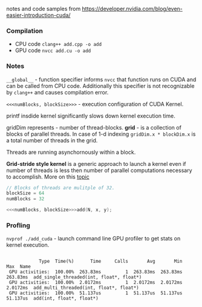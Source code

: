 notes and code samples from https://developer.nvidia.com/blog/even-easier-introduction-cuda/



### Compilation

   - CPU code `clang++ add.cpp -o add`
   - GPU code `nvcc add.cu -o add`



### Notes

`__global__` - function specifier informs `nvcc` that function runs on CUDA and can be called from CPU code. Additionally this specifier is not recognizable by `clang++` and causes compilation error. 

`<<<numBlocks, blockSize>>>` - execution configuration of CUDA Kernel.

printf insdide kernel significantly slows down kernel execution time.

gridDim represents - number of thread-blocks. **grid** - is a collection of blocks of parallel threads. In case of 1-d indexing `gridDim.x * blockDim.x` is a total number of threads in the grid.

Threads are running asynchornously within a block.

**Grid-stride style kernel** is a generic approach to launch a kernel even if number of threads is less then number of parallel computations necessary to accomplish. More on this [topic](https://developer.nvidia.com/blog/cuda-pro-tip-write-flexible-kernels-grid-stride-loops/)

```c++
// Blocks of threads are mulitple of 32.
blockSize = 64
numBlocks = 32

<<<numBlocks, blockSize>>>add(N, x, y);
```



### Profling

`nvprof ./add_cuda` - launch command line GPU profiler to get stats on kernel execution.

```

            Type  Time(%)      Time     Calls       Avg       Min       Max  Name
 GPU activities:  100.00%  263.83ms         1  263.83ms  263.83ms  263.83ms  add_single_threaded(int, float*, float*)
 GPU activities:  100.00%  2.0172ms         1  2.0172ms  2.0172ms  2.0172ms  add_multi_threaded(int, float*, float*)
 GPU activities:  100.00%  51.137us         1  51.137us  51.137us  51.137us  add(int, float*, float*)
```

